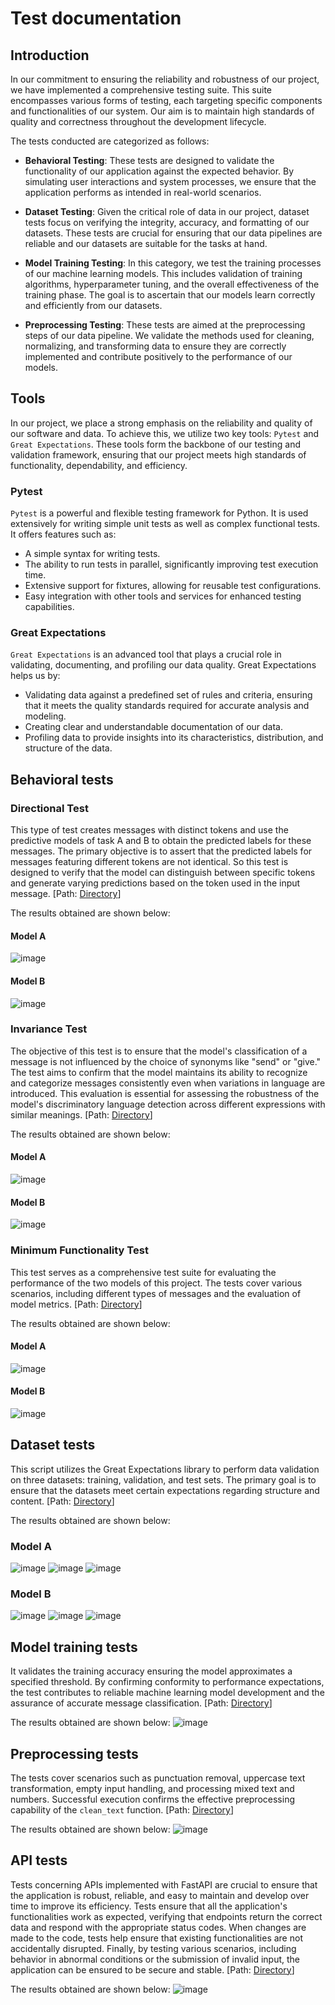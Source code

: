# Test documentation

## Introduction

In our commitment to ensuring the reliability and robustness of our project, we have implemented a comprehensive testing suite. This suite encompasses various forms of testing, each targeting specific components and functionalities of our system. Our aim is to maintain high standards of quality and correctness throughout the development lifecycle. 

The tests conducted are categorized as follows:

- **Behavioral Testing**: These tests are designed to validate the functionality of our application against the expected behavior. By simulating user interactions and system processes, we ensure that the application performs as intended in real-world scenarios.

- **Dataset Testing**: Given the critical role of data in our project, dataset tests focus on verifying the integrity, accuracy, and formatting of our datasets. These tests are crucial for ensuring that our data pipelines are reliable and our datasets are suitable for the tasks at hand.

- **Model Training Testing**: In this category, we test the training processes of our machine learning models. This includes validation of training algorithms, hyperparameter tuning, and the overall effectiveness of the training phase. The goal is to ascertain that our models learn correctly and efficiently from our datasets.

- **Preprocessing Testing**: These tests are aimed at the preprocessing steps of our data pipeline. We validate the methods used for cleaning, normalizing, and transforming data to ensure they are correctly implemented and contribute positively to the performance of our models.

## Tools

In our project, we place a strong emphasis on the reliability and quality of our software and data. To achieve this, we utilize two key tools: `Pytest` and `Great Expectations`. These tools form the backbone of our testing and validation framework, ensuring that our project meets high standards of functionality, dependability, and efficiency.

### Pytest

`Pytest` is a powerful and flexible testing framework for Python. It is used extensively for writing simple unit tests as well as complex functional tests. It offers features such as:

* A simple syntax for writing tests.
* The ability to run tests in parallel, significantly improving test execution time.
* Extensive support for fixtures, allowing for reusable test configurations.
* Easy integration with other tools and services for enhanced testing capabilities.

### Great Expectations

`Great Expectations` is an advanced tool that plays a crucial role in validating, documenting, and profiling our data quality. Great Expectations helps us by:

* Validating data against a predefined set of rules and criteria, ensuring that it meets the quality standards required for accurate analysis and modeling.
* Creating clear and understandable documentation of our data.
* Profiling data to provide insights into its characteristics, distribution, and structure of the data.


## Behavioral tests
### Directional Test

This type of test creates messages with distinct tokens and use the predictive models of task A and B to obtain the predicted labels for these messages. The primary objective is to assert that the predicted labels for messages featuring different tokens are not identical. So this test is designed to verify that the model can distinguish between specific tokens and generate varying predictions based on the token used in the input message. [Path: [Directory](./behavioral_testing)]

The results obtained are shown below:
#### Model A
![image](../references/images_doc/DirectionalTest_model_a.png)

#### Model B
![image](../references/images_doc/DirectionalTest_model_b.png)

### Invariance Test

The objective of this test is to ensure that the model's classification of a message is not influenced by the choice of synonyms like "send" or "give." The test aims to confirm that the model maintains its ability to recognize and categorize messages consistently even when variations in language are introduced. This evaluation is essential for assessing the robustness of the model's discriminatory language detection across different expressions with similar meanings. [Path: [Directory](./behavioral_testing)]

The results obtained are shown below:
#### Model A
![image](../references/images_doc/InvarianceTest_model_a.png)

#### Model B
![image](../references/images_doc/InvarianceTest_model_b.png)

### Minimum Functionality Test

This test serves as a comprehensive test suite for evaluating the performance of the two models of this project. The tests cover various scenarios, including different types of messages and the evaluation of model metrics. [Path: [Directory](./behavioral_testing)]

The results obtained are shown below:
#### Model A
![image](../references/images_doc/MinimumTest_model_a.png)

#### Model B
![image](../references/images_doc/MinimumTest_model_b.png)

## Dataset tests

This script utilizes the Great Expectations library to perform data validation on three datasets: training, validation, and test sets. The primary goal is to ensure that the datasets meet certain expectations regarding structure and content. [Path: [Directory](./dataset_testing)]

The results obtained are shown below:
### Model A
![image](../references/images_doc/DatasetTest_model_a_1.png)
![image](../references/images_doc/DatasetTest_model_a_2.png)
![image](../references/images_doc/DatasetTest_model_a_3.png)

### Model B
![image](../references/images_doc/DatasetTest_model_b_1.png)
![image](../references/images_doc/DatasetTest_model_b_2.png)
![image](../references/images_doc/DatasetTest_model_b_3.png)

## Model training tests

It validates the training accuracy ensuring the model approximates a specified threshold. By confirming conformity to performance expectations, the test contributes to reliable machine learning model development and the assurance of accurate message classification. [Path: [Directory](./model_training_testing)]

The results obtained are shown below:
![image](../references/images_doc/TrainingTest.png)

## Preprocessing tests

The tests cover scenarios such as punctuation removal, uppercase text transformation, empty input handling, and processing mixed text and numbers. Successful execution confirms the effective preprocessing capability of the `clean_text` function. [Path: [Directory](./preprocessing_testing)]

The results obtained are shown below:
![image](../references/images_doc/PreprocessingTest.png)

## API tests
Tests concerning APIs implemented with FastAPI are crucial to ensure that the application is robust, reliable, and easy to maintain and develop over time to improve its efficiency. Tests ensure that all the application's functionalities work as expected, verifying that endpoints return the correct data and respond with the appropriate status codes. When changes are made to the code, tests help ensure that existing functionalities are not accidentally disrupted. Finally, by testing various scenarios, including behavior in abnormal conditions or the submission of invalid input, the application can be ensured to be secure and stable. [Path: [Directory](./api_testing)]

The results obtained are shown below:
![image](../references/images_doc/ApiTest.png)
